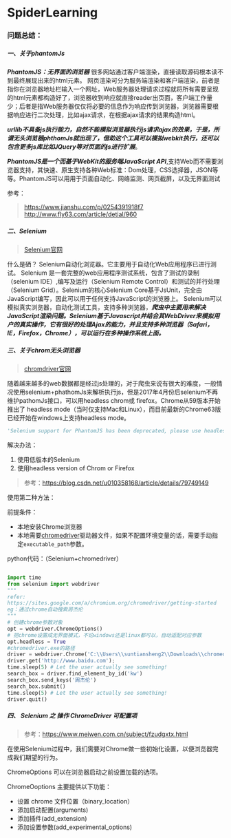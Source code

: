 # SpiderLearning



### 问题总结：



##### 一、关于phantomJs
***PhantomJS：无界面的浏览器***
很多网站通过客户端渲染，直接读取源码根本读不到最终展现出来的html元素。
网页渲染可分为服务端渲染和客户端渲染，前者是指你在浏览器地址栏输入一个网址，Web服务器处理请求过程就将所有需要呈现的html元素都构造好了，浏览器收到响应就直接reader出页面，客户端工作量少；后者是指Web服务器仅仅将必要的信息作为响应传到浏览器，浏览器需要根据响应进行二次处理，比如ajax请求，在根据ajax请求的结果构造html。

***urllib不具备js执行能力，自然不能模拟浏览器执行js请求ajax的效果，于是，所谓无头浏览器phthomJs就出现了，借助这个工具可以模拟webkit执行，还可以包含更多js库比如JQuery等对页面的js进行扩展***。

***PhantomJS是一个而基于WebKit的服务端JavaScript API***,支持Web而不需要浏览器支持，其快速、原生支持各种Web标准：Dom处理，CSS选择器，JSON等等。PhantomJS可以用用于页面自动化、网络监测、网页截屏，以及无界面测试

参考：
>https://www.jianshu.com/p/0254391918f7
>http://www.fly63.com/article/detial/960



##### 二、Selenium

>[Selenium官网](https://www.seleniumhq.org/)

什么是硒？
Selenium自动化浏览器。它主要用于自动化Web应用程序已进行测试。
Selenium 是一套完整的web应用程序测试系统，包含了测试的录制（selenium IDE）,编写及运行（Selenium Remote Control）和测试的并行处理（Selenium Grid）。Selenium的核心Selenium Core基于JsUnit，完全由JavaScript编写，因此可以用于任何支持JavaScript的浏览器上。
Selenium可以模拟真实浏览器，自动化测试工具，支持多种浏览器，***爬虫中主要用来解决JavaScript渲染问题。Selenium基于Javascript并结合其WebDriver来模拟用户的真实操作，它有很好的处理Ajax的能力，并且支持多种浏览器（Safari，IE，Firefox，Chrome），可以运行在多种操作系统上面。***



##### 三、关于chrom无头浏览器

>[chromdriver官网](https://sites.google.com/a/chromium.org/chromedriver/getting-started)

随着越来越多的web数据都是经过js处理的，对于爬虫来说有很大的难度，一般情况使用selenium+phathomJs来解析执行js，但是2017年4月份后selenium不再维护pathomJs接口，可以用headless chrom或 firefox。Chrome从59版本开始 推出了 headless mode（当时仅支持Mac和Linux），而目前最新的Chrome63版已经开始在windows上支持headless mode。
```python
'Selenium support for PhantomJS has been deprecated, please use headless versions of Chrome or Firefox instead'
```

解决办法：

1. 使用低版本的Selenium
2. 使用headless version of Chrom or Firefox

>参考：https://blog.csdn.net/u010358168/article/details/79749149



使用第二种方法：

前提条件： 

- 本地安装Chrome浏览器 
- 本地需要[chromedriver](https://sites.google.com/a/chromium.org/chromedriver/home)驱动器文件，如果不配置环境变量的话，需要手动指定`executable_path`参数。

python代码：（Selenium+chromedriver）

```python

import time
from selenium import webdriver
"""
refer:
https://sites.google.com/a/chromium.org/chromedriver/getting-started
eg：通过chrome自动搜索周杰伦
"""
# 创建chrome参数对象
opt = webdriver.ChromeOptions()
# 把chrome设置成无界面模式，不论windows还是linux都可以，自动适配对应参数
opt.headless = True
#chromedriver.exe的路径
driver = webdriver.Chrome('C:\\Users\\suntiansheng2\\Downloads\\chromedriver_win32\\chromedriver.exe')  # Optional argument, if not specified will search path.
driver.get('http://www.baidu.com');
time.sleep(5) # Let the user actually see something!
search_box = driver.find_element_by_id('kw')
search_box.send_keys('周杰伦')
search_box.submit()
time.sleep(5) # Let the user actually see something!
driver.quit()
```



#####  四、 Selenium 之 操作 ChromeDriver 可配置项



> 参考：https://www.meiwen.com.cn/subject/fzudgxtx.html

在使用Selenium过程中，我们需要对Chrome做一些初始化设置，以便浏览器完成我们期望的行为。

ChromeOptions 可以在浏览器启动之前设置加载的选项。



ChromeOoptions 主要提供以下功能：

- 设置 chrome 文件位置（binary_location）
- 添加启动配置(arguments)
- 添加插件(add_extension)
- 添加设置参数(add_experimental_options)





